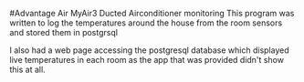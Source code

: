 #Advantage Air MyAir3 Ducted Airconditioner monitoring
This program was written to log the temperatures around the house from the room sensors and stored them in postgrsql

I also had a web page accessing the postgresql database which displayed live temperatures in each room as the 
app that was provided didn't show this at all.
